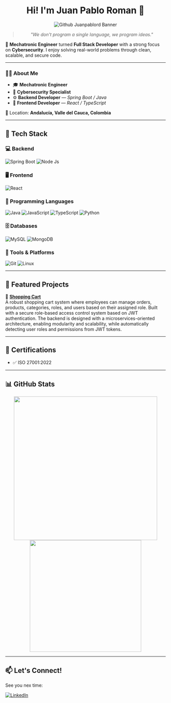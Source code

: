 <div align="center">
<h1 align="center"> Hi! I'm Juan Pablo Roman 👋</h1>
<img src="https://i.imgur.com/bcdKKqR.jpeg" alt="Github Juanpablord Banner">
<blockquote align="center">
  <em>"We don't program a single language, we program ideas."</em><br>
</blockquote>
</div>

🎯 **Mechatronic Engineer** turned **Full Stack Developer** with a strong focus on **Cybersecurity**.
I enjoy solving real-world problems through clean, scalable, and secure code.

---

### 🧑‍💻 About Me

- 🎓 **Mechatronic Engineer**
- 🔐 **Cybersecurity Specialist**
- ⚙️ **Backend Developer** — *Spring Boot / Java*
- 🎨 **Frontend Developer** — *React / TypeScript*

📍 Location: **Andalucía, Valle del Cauca, Colombia**

---

## 🚀 Tech Stack

### 💻 Backend
![Spring Boot](https://img.shields.io/badge/SpringBoot-6DB33F?logo=Spring&logoColor=white&style=for-the-badge)
![Node Js](https://img.shields.io/badge/node.js-339933?logo=Node.js&logoColor=white&style=for-the-badge)

### 🖥️ Frontend
![React](https://img.shields.io/badge/-ReactJs-61DAFB?logo=react&logoColor=white&style=for-the-badge)

### 🧠 Programming Languages
![Java](https://shields.io/badge/Java-ED8B00?logo=openjdk&logoColor=white&style=for-the-badge)
![JavaScript](https://shields.io/badge/JavaScript-F7DF1E?logo=JavaScript&logoColor=000&style=for-the-badge)
![TypeScript](https://shields.io/badge/TypeScript-3178C6?logo=TypeScript&logoColor=FFF&style=for-the-badge)
![Python](https://shields.io/badge/python-3670A0?style=for-the-badge&logo=python&logoColor=white)

### 🗄️ Databases
![MySQL](https://img.shields.io/badge/MySQL-4479A1?style=for-the-badge&logo=mysql&logoColor=white)
![MongoDB](https://img.shields.io/badge/-MongoDB-13aa52?style=for-the-badge&logo=mongodb&logoColor=white)

### 🧰 Tools & Platforms
![Git](https://img.shields.io/badge/Git-F05032?style=for-the-badge&logo=Git&logoColor=white)
![Linux](https://img.shields.io/badge/Linux-FCC624?style=for-the-badge&logo=linux&logoColor=black)

---

## 🌟 Featured Projects

🔹 [**Shopping Cart**](https://github.com/yourusername/shopping-cart-sql)  
A robust shopping cart system where employees can manage orders, products, categories, roles, and users
based on their assigned role.
Built with a secure role-based access control system based on JWT authentication.
The backend is designed with a microservices-oriented architecture, enabling modularity and scalability, while automatically detecting user roles and permissions from JWT tokens.

---

## 📜 Certifications

- ✅ ISO 27001:2022

---

## 📊 GitHub Stats

<p align="center">
  <img src="https://github-readme-stats.vercel.app/api?username=juanpabloroman&show_icons=true&theme=tokyonight" width="450" />
  <img src="https://github-readme-stats.vercel.app/api/top-langs/?username=juanpabloroman&layout=compact&theme=tokyonight" width="350" />
</p>

---

## 📫 Let's Connect!

See you nex time:

[![LinkedIn](https://img.shields.io/badge/LinkedIn-Juan%20Pablo%20Roman-blue?style=flat&logo=linkedin)](https://www.linkedin.com/in/juan-pablo-roman-angulo-b2a0a2349/)
